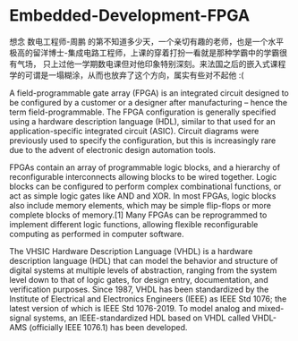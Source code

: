 # Embedded-Development-FPGA

想念 数电工程师-周鹏 的第不知道多少天，一个亲切有趣的老师，也是一个水平极高的留洋博士-集成电路工程师，上课的穿着打扮一看就是那种学霸中的学霸很有气场，
只上过他一学期数电课但对他印象特别深刻。来法国之后的嵌入式课程学的可谓是一塌糊涂，从而也放弃了这个方向，属实有些对不起他 :(

A field-programmable gate array (FPGA) is an integrated circuit designed to be configured by a customer or a designer after manufacturing – hence the term field-programmable. The FPGA configuration is generally specified using a hardware description language (HDL), similar to that used for an application-specific integrated circuit (ASIC). Circuit diagrams were previously used to specify the configuration, but this is increasingly rare due to the advent of electronic design automation tools.



FPGAs contain an array of programmable logic blocks, and a hierarchy of reconfigurable interconnects allowing blocks to be wired together. Logic blocks can be configured to perform complex combinational functions, or act as simple logic gates like AND and XOR. In most FPGAs, logic blocks also include memory elements, which may be simple flip-flops or more complete blocks of memory.[1] Many FPGAs can be reprogrammed to implement different logic functions, allowing flexible reconfigurable computing as performed in computer software.



The VHSIC Hardware Description Language (VHDL) is a hardware description language (HDL) that can model the behavior and structure of digital systems at multiple levels of abstraction, ranging from the system level down to that of logic gates, for design entry, documentation, and verification purposes. Since 1987, VHDL has been standardized by the Institute of Electrical and Electronics Engineers (IEEE) as IEEE Std 1076; the latest version of which is IEEE Std 1076-2019. To model analog and mixed-signal systems, an IEEE-standardized HDL based on VHDL called VHDL-AMS (officially IEEE 1076.1) has been developed.




